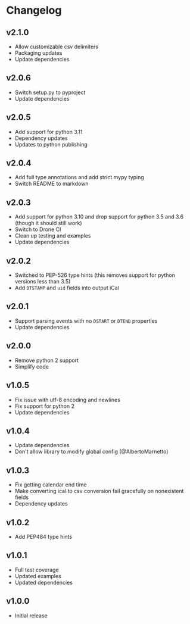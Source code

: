 Changelog
=========

v2.1.0
------

 - Allow customizable csv delimiters
 - Packaging updates
 - Update dependencies


v2.0.6
------

 - Switch setup.py to pyproject
 - Update dependencies


v2.0.5
------

 - Add support for python 3.11
 - Dependency updates
 - Updates to python publishing


v2.0.4
------

 - Add full type annotations and add strict mypy typing
 - Switch README to markdown


v2.0.3
------

 - Add support for python 3.10 and drop support for python 3.5 and 3.6 (though it should still work)
 - Switch to Drone CI
 - Clean up testing and examples
 - Update dependencies


v2.0.2
------

 - Switched to PEP-526 type hints (this removes support for python versions less than 3.5)
 - Add `DTSTAMP` and `uid` fields into output iCal


v2.0.1
------

 - Support parsing events with no `DSTART` or `DTEND` properties
 - Update dependencies


v2.0.0
------

 - Remove python 2 support
 - Simplify code


v1.0.5
------

 - Fix issue with utf-8 encoding and newlines
 - Fix support for python 2
 - Update dependencies


v1.0.4
------

 - Update dependencies
 - Don't allow library to modify global config (@AlbertoMarnetto)


v1.0.3
------

 - Fix getting calendar end time
 - Make converting ical to csv conversion fail gracefully on nonexistent fields
 - Dependency updates


v1.0.2
------

 - Add PEP484 type hints


v1.0.1
------

 - Full test coverage
 - Updated examples
 - Updated dependencies


v1.0.0
------

 - Initial release
